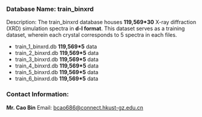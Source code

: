 ### Database Name: train_binxrd
Description: The train_binxrd database houses **119,569*30** X-ray diffraction (XRD) simulation spectra in **d-I format**. This dataset serves as a training dataset, wherein each crystal corresponds to 5 spectra in each files.

+ train_1_binxrd.db **119,569*5** data
+ train_2_binxrd.db **119,569*5** data
+ train_3_binxrd.db **119,569*5** data
+ train_4_binxrd.db **119,569*5** data
+ train_5_binxrd.db **119,569*5** data
+ train_6_binxrd.db **119,569*5** data


### Contact Information:
**Mr. Cao Bin**
Email: bcao686@connect.hkust-gz.edu.cn

